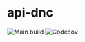 # api-dnc

![Main build](https://github.com/prusya/api-dnc/actions/workflows/main.yml/badge.svg)
![Codecov](https://codecov.io/gh/prusya/api-dnc/branch/main/graph/badge.svg?token=UPOOSBT2SJ)